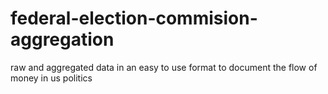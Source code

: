 federal-election-commision-aggregation
======================================

raw and aggregated data in an easy to use format to document the flow of money in us politics
